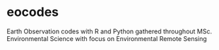 # eocodes

Earth Observation codes with R and Python gathered throughout MSc. Environmental Science
with focus on Environmental Remote Sensing 
